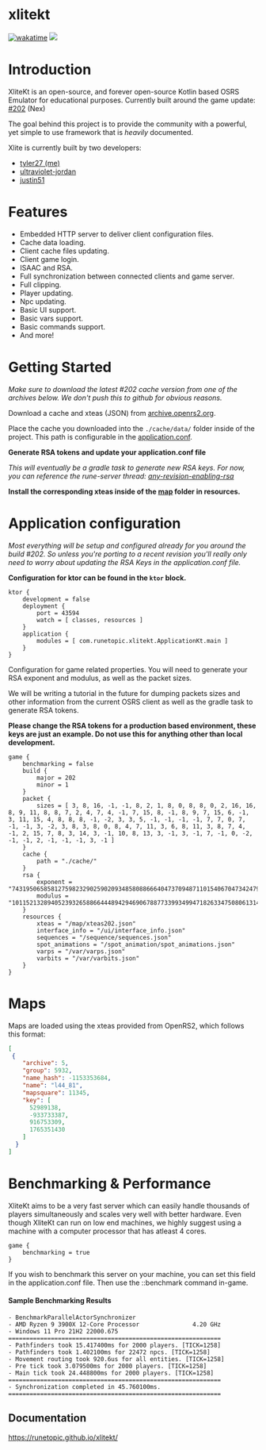 # xlitekt
[![wakatime](https://wakatime.com/badge/user/00b793fe-9bcc-4e7a-88c2-7c1879c548ce/project/392eeeea-4500-4c18-904b-2c0d662dfb81.svg)](https://wakatime.com/badge/user/00b793fe-9bcc-4e7a-88c2-7c1879c548ce/project/392eeeea-4500-4c18-904b-2c0d662dfb81) ![](https://tokei.rs/b1/github/runetopic/xlitekt)

# Introduction
XliteKt is an open-source, and forever open-source Kotlin based OSRS Emulator for educational purposes. Currently built around the game
update: [#202](https://oldschool.runescape.wiki/w/5_January) (Nex)

The goal behind this project is to provide the community with a powerful, yet simple to use framework that is _heavily_
documented. 

Xlite is currently built by two developers:
 - [tyler27 (me)](https://github.com/tyler27)
 - [ultraviolet-jordan](https://github.com/ultraviolet-jordan)
 - [justin51](https://github.com/justin51)

# Features
- Embedded HTTP server to deliver client configuration files.
- Cache data loading.
- Client cache files updating.
- Client game login.
- ISAAC and RSA.
- Full synchronization between connected clients and game server.
- Full clipping.
- Player updating.
- Npc updating.
- Basic UI support.
- Basic vars support.
- Basic commands support.
- And more!

# Getting Started
_Make sure to download the latest #202 cache version from one of the archives below. We don't push this to github for
obvious reasons._

Download a cache and xteas (JSON) from [archive.openrs2.org](https://archive.openrs2.org/).

Place the cache you downloaded into the ``./cache/data/`` folder inside of the project. This path is configurable in
the [application.conf](/src/main/resources/application.conf).

**Generate RSA tokens and update your application.conf file**

_This will eventually be a gradle task to generate new RSA keys. For now, you can reference the rune-server thread: [any-revision-enabling-rsa](https://www.rune-server.ee/runescape-development/rs2-server/tutorials/305532-any-revision-enabling-rsa.html)_

**Install the corresponding xteas inside of the [map](/src/main/resources/map) folder in resources.**

# Application configuration

_Most everything will be setup and configured already for you around the build #202. So unless you're porting to a recent revision you'll really only need to worry about updating the RSA Keys in the application.conf file._

**Configuration for ktor can be found in the ```ktor``` block.**
```shell
ktor {
    development = false
    deployment {
        port = 43594
        watch = [ classes, resources ]
    }
    application {
        modules = [ com.runetopic.xlitekt.ApplicationKt.main ]
    }
}
```
Configuration for game related properties. You will need to generate your RSA exponent and modulus, as well as the packet sizes.

We will be writing a tutorial in the future for dumping packets sizes and other information from the current OSRS client as well as the gradle task to generate RSA tokens.

**Please change the RSA tokens for a production based environment, these keys are just an example. Do not use this for anything other than local development.**
```shell
game {
    benchmarking = false
    build {
        major = 202
        minor = 1
    }
    packet {
        sizes = [ 3, 8, 16, -1, -1, 8, 2, 1, 8, 0, 8, 8, 0, 2, 16, 16, 8, 9, 11, 8, 8, 7, 2, 4, 7, 4, -1, 7, 15, 8, -1, 8, 9, 7, 15, 6, -1, 3, 11, 15, 4, 8, 8, 8, -1, -2, 3, 3, 5, -1, -1, -1, -1, 7, 7, 0, 7, -1, -1, 3, -2, 3, 8, 3, 8, 0, 8, 4, 7, 11, 3, 6, 8, 11, 3, 8, 7, 4, -1, 2, 15, 7, 8, 3, 14, 3, -1, 10, 8, 13, 3, -1, 3, -1, 7, -1, 0, -2, -1, -1, 2, -1, -1, -1, 3, -1 ]
    }
    cache {
        path = "./cache/"
    }
    rsa {
        exponent = "74319506585812759823290259020934858088666404737094871101540670473424793671202076033582991318775440709937362678616598621443723414224839661646087632908361014054642952231258678163322462341878133664959918342102621655539431162351843502897522597279543226584696172903586455624355061037387268986011976499046968675073"
        modulus = "101152132894052393265886644489429469067887733993499471826334750806131431774995232950094045980615261210482740859538462033841944288877997111341162261129657268035424385776764492943939466200272309679088830878857767599863397432612329236019641861788901097158810527108145428907942159175673330991981851896173021952237"
    }
    resources {
        xteas = "/map/xteas202.json"
        interface_info = "/ui/interface_info.json"
        sequences = "/sequence/sequences.json"
        spot_animations = "/spot_animation/spot_animations.json"
        varps = "/var/varps.json"
        varbits = "/var/varbits.json"
    }
}
```

# Maps
Maps are loaded using the xteas provided from OpenRS2, which follows this format:

```json
[
 {
    "archive": 5,
    "group": 5932,
    "name_hash": -1153353684,
    "name": "l44_81",
    "mapsquare": 11345,
    "key": [
      52989138,
      -933733387,
      916753309,
      1765351430
    ]
  }
]
```

# Benchmarking & Performance
XliteKt aims to be a very fast server which can easily handle thousands of players simultaneously and scales very well with better hardware. 
Even though XliteKt can run on low end machines, we highly suggest using a machine with a computer processor that has atleast 4 cores.

```shell
game {
    benchmarking = true
}
```

If you wish to benchmark this server on your machine, you can set this field in the application.conf file.
Then use the ::benchmark command in-game.

#### Sample Benchmarking Results
```
- BenchmarkParallelActorSynchronizer
- AMD Ryzen 9 3900X 12-Core Processor               4.20 GHz
- Windows 11 Pro 21H2 22000.675 
============================================================
- Pathfinders took 15.417400ms for 2000 players. [TICK=1258]
- Pathfinders took 1.402100ms for 22472 npcs. [TICK=1258]
- Movement routing took 920.6us for all entities. [TICK=1258]
- Pre tick took 3.079500ms for 2000 players. [TICK=1258]
- Main tick took 24.448800ms for 2000 players. [TICK=1258]
============================================================
- Synchronization completed in 45.760100ms.
============================================================
```

## Documentation
https://runetopic.github.io/xlitekt/
